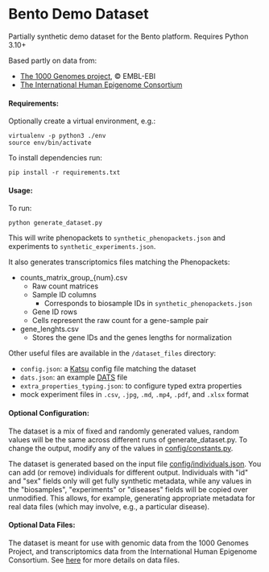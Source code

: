 # Bento Demo Dataset

Partially synthetic demo dataset for the Bento platform. Requires Python 3.10+

Based partly on data from:

- [The 1000 Genomes project](https://www.internationalgenome.org/), &copy; EMBL-EBI
- [The International Human Epigenome Consortium](https://ihec-epigenomes.org/)

#### Requirements:

Optionally create a virtual environment, e.g.:

```
virtualenv -p python3 ./env
source env/bin/activate
```

To install dependencies run:

```
pip install -r requirements.txt
```
<!-- The generation of VCF files is optional and conditional to having the `bcftools` executable in the PATH. **This does not work on Windows systems**.
Please refer to the [Samtools web page](http://www.htslib.org/download/) for installation instructions. Note that on MacOS, bcftools can also be installed
using the `brew` package manager. -->


#### Usage:

To run:

```
python generate_dataset.py
```

This will write phenopackets to `synthetic_phenopackets.json` and experiments to `synthetic_experiments.json`.

It also generates transcriptomics files matching the Phenopackets:
- counts_matrix_group_{num}.csv
  - Raw count matrices
  - Sample ID columns
    - Corresponds to biosample IDs in `synthetic_phenopackets.json`
  - Gene ID rows
  - Cells represent the raw count for a gene-sample pair
- gene_lenghts.csv
  - Stores the gene IDs and the genes lengths for normalization

Other useful files are available in the `/dataset_files` directory:
- `config.json`: a [Katsu](https://github.com/bento-platform/katsu) config file matching the dataset
- `dats.json`: an example [DATS](https://github.com/datatagsuite) file
- `extra_properties_typing.json`: to configure typed extra properties
- mock experiment files in `.csv`, `.jpg`, `.md`, `.mp4`, `.pdf`, and `.xlsx` format



#### Optional Configuration:

The dataset is a mix of fixed and randomly generated values, random values will be the same across different runs of generate_dataset.py. To change the output, modify any of the values in [config/constants.py](config/constants.py).

The dataset is generated based on the input file [config/individuals.json](config/individuals.json). You can add (or remove) individuals for different output. Individuals with "id" and "sex" fields only will get fully synthetic metadata, while any values in the "biosamples", "experiments" or "diseases" fields will be copied over unmodified. This allows, for example, generating appropriate metadata for real data files (which may involve, e.g., a particular disease).


#### Optional Data Files:

The dataset is meant for use with genomic data from the 1000 Genomes Project, and transcriptomics data from the International Human Epigenome Consortium. See [here](./dataset_files/README.md) for more details on data files. 
